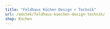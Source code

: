 ```yaml
---
title: "Feldhaus Küchen Design + Technik"
url: /emstek/feldhaus-kuechen-design-technik/
shop: Küchen
---
```

